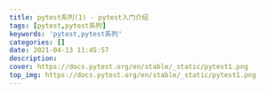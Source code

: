 ```yaml
---
title: pytest系列(1) - pytest入门介绍
tags: [pytest,pytest系列]
keywords: 'pytest,pytest系列'
categories: []
date: 2021-04-13 11:45:57
description:
cover: https://docs.pytest.org/en/stable/_static/pytest1.png
top_img: https://docs.pytest.org/en/stable/_static/pytest1.png
---
```

